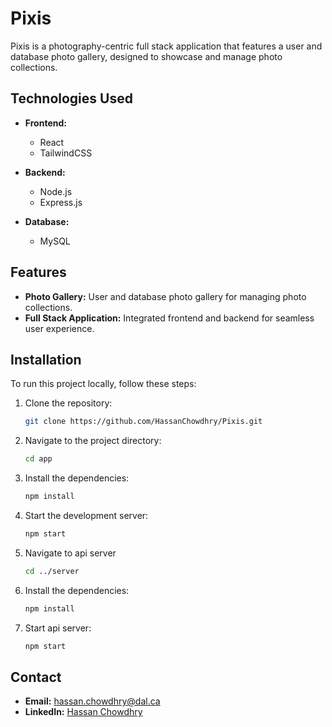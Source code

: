 # Pixis

Pixis is a photography-centric full stack application that features a user and database photo gallery, designed to showcase and manage photo collections.

## Technologies Used

- **Frontend:**
  - React
  - TailwindCSS

- **Backend:**
  - Node.js
  - Express.js

- **Database:**
  - MySQL

## Features

- **Photo Gallery:** User and database photo gallery for managing photo collections.
- **Full Stack Application:** Integrated frontend and backend for seamless user experience.

## Installation

To run this project locally, follow these steps:

1. Clone the repository:
   ```bash
   git clone https://github.com/HassanChowdhry/Pixis.git
   ```

2. Navigate to the project directory:
   ```bash
   cd app
   ```

3. Install the dependencies:
   ```bash
   npm install
   ```

4. Start the development server:
   ```bash
   npm start
   ```
   
5. Navigate to api server
   ```bash
   cd ../server
   ```

6. Install the dependencies:
   ```bash
   npm install
   ```

7. Start api server:
   ```bash
   npm start
   ```

## Contact

- **Email:** [hassan.chowdhry@dal.ca](mailto:hassan.chowdhry@dal.ca)
- **LinkedIn:** [Hassan Chowdhry](https://linkedin.com/in/hassanchowdhry)
